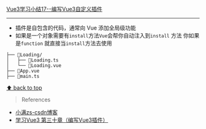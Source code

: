 [Vue3学习小结17--编写Vue3自定义插件](#top)

-------------------------------------

- 插件是自包含的代码，通常向 Vue 添加全局级功能
- 如果是一个对象需要有`install`方法`Vue`会帮你自动注入到`install` 方法 你如果是`function` 就直接当`install`方法去使用

```
├── 📂Loading/
│   ├── 📄Loading.ts
│   └── 📄Loading.vue
├── 📄App.vue
├── 📄main.ts
```

[⬆ back to top](#top)

> References
- [小满zs-csdn博客](https://blog.csdn.net/qq1195566313/category_11618172.html)
- [学习Vue3 第三十章（编写Vue3插件）](https://xiaoman.blog.csdn.net/article/details/123300264)
